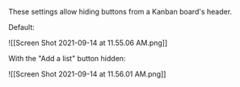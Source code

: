 
These settings allow hiding buttons from a Kanban board's header.

Default:

![[Screen Shot 2021-09-14 at 11.55.06 AM.png]]

With the "Add a list" button hidden:

![[Screen Shot 2021-09-14 at 11.56.01 AM.png]]
